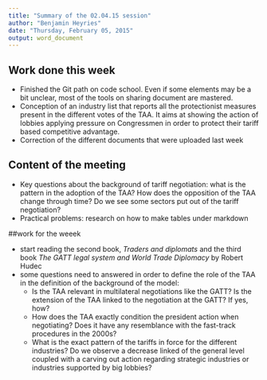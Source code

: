 ```yaml
---
title: "Summary of the 02.04.15 session"
author: "Benjamin Heyries"
date: "Thursday, February 05, 2015"
output: word_document
---
```


## Work done this week
  * Finished the Git path on code school. Even if some elements may be a bit unclear, most of the tools on sharing document are mastered. 
  * Conception of an industry list that reports all the protectionist measures present in the different votes of the TAA. It aims at showing the action of lobbies applying pressure on Congressmen in order to protect their tariff based competitive advantage.
  * Correction of the different documents that were uploaded last week

## Content of the meeting
  * Key questions about the background of tariff negotiation: what is the pattern in the adoption of the TAA? How does the opposition of the TAA change through time? Do we see some sectors put out of the tariff negotiation?
  * Practical problems: research on how to make tables under markdown

##work for the weeek
  * start reading the second book, _Traders and diplomats_ and the third book _The GATT legal system and World Trade Diplomacy_ by Robert Hudec
  * some questions need to answered in order to define the  role of the TAA in the definition of the background of the model:
      * Is the TAA relevant in multilateral negotiations like the GATT? Is the extension of the TAA linked to the negotiation at the GATT? If yes, how? 
      * How does the TAA exactly condition the president action when negotiating? Does it have any resemblance with the fast-track procedures in the 2000s?
      * What is the exact pattern of the tariffs in force for the different industries? Do we observe a decrease linked of the general level coupled with a carving out action regarding strategic industries or industries supported by big lobbies? 